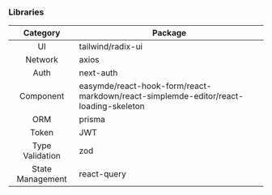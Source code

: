 ### Libraries

|     Category     | Package                                                                              |
| :--------------: | ------------------------------------------------------------------------------------ |
|        UI        | tailwind/radix-ui                                                                    |
|     Network      | axios                                                                                |
|       Auth       | next-auth                                                                            |
|    Component     | easymde/react-hook-form/react-markdown/react-simplemde-editor/react-loading-skeleton |
|       ORM        | prisma                                                                               |
|      Token       | JWT                                                                                  |
| Type Validation  | zod                                                                                  |
| State Management | react-query                                                                          |
